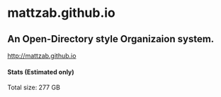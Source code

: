 # mattzab.github.io

## An Open-Directory style Organizaion system.
http://mattzab.github.io

#### Stats (Estimated only)
Total size: 277 GB
